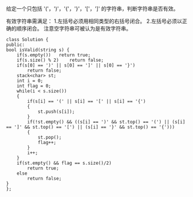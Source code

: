 给定一个只包括 '('，')'，'{'，'}'，'['，']' 的字符串，判断字符串是否有效。

有效字符串需满足：
    1.左括号必须用相同类型的右括号闭合。
    2.左括号必须以正确的顺序闭合。
注意空字符串可被认为是有效字符串。

    class Solution {
    public:
    bool isValid(string s) {
        if(s.empty())   return true;
        if(s.size() % 2)    return false;
        if(s[0] == ')' || s[0] == ']' || s[0] == '}')
            return false;
        stack<char> st;
        int i = 0;
        int flag = 0;
        while(i < s.size())
        {
            if(s[i] == '(' || s[i] == '[' || s[i] == '{')
            {
                st.push(s[i]);
            }
            if(!st.empty() && ((s[i] == ')' && st.top() == '(') || (s[i] == ']' && st.top() == '[') || (s[i] == '}' && st.top() == '{')))
            {
                st.pop();
                flag++;
            }
            i++;
        }
        if(st.empty() && flag == s.size()/2)  
            return true;
        else
            return false;
    }
    };
